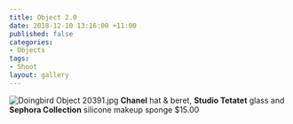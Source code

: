 ```yaml
---
title: Object 2.0
date: 2018-12-10 13:16:00 +11:00
published: false
categories:
- Objects
tags:
- Shoot
layout: gallery
---
```


![Doingbird Object 20391.jpg](/uploads/Doingbird%20Object%2020391.jpg)
**Chanel** hat & beret, **Studio Tetatet** glass and **Sephora Collection** silicone makeup sponge $15.00

